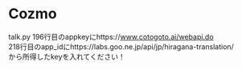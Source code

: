 # Cozmo

talk.py
196行目のappkeyにhttps://www.cotogoto.ai/webapi.do  
218行目のapp_idにhttps://labs.goo.ne.jp/api/jp/hiragana-translation/  
から所得したkeyを入れてください！
